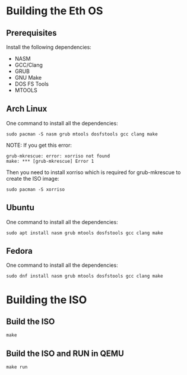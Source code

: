 # Building the Eth OS

## Prerequisites
Install the following dependencies:

- NASM
- GCC/Clang
- GRUB
- GNU Make
- DOS FS Tools
- MTOOLS

## Arch Linux
One command to install all the dependencies:

```
sudo pacman -S nasm grub mtools dosfstools gcc clang make
```

NOTE: If you get this error:
```
grub-mkrescue: error: xorriso not found
make: *** [grub-mkrescue] Error 1
```
Then you need to install xorriso which is required for grub-mkrescue to create the ISO image:
```
sudo pacman -S xorriso
```
## Ubuntu
One command to install all the dependencies:

```
sudo apt install nasm grub mtools dosfstools gcc clang make
```

## Fedora
One command to install all the dependencies:

```
sudo dnf install nasm grub mtools dosfstools gcc clang make
```

# Building the ISO

## Build the ISO

```
make
```

## Build the ISO and RUN in QEMU

```
make run
```
